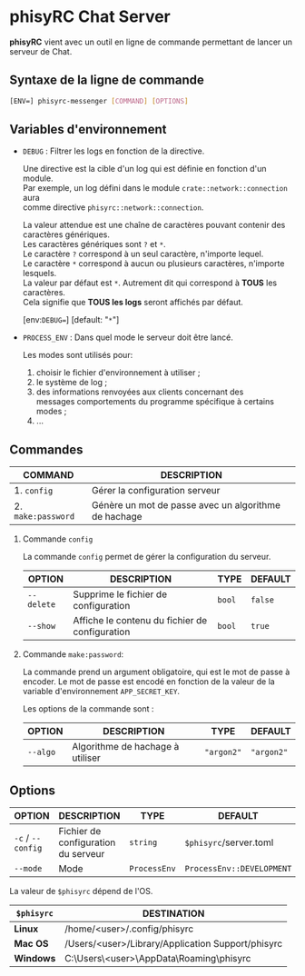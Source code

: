 # phisyRC Chat Server

**phisyRC** vient avec un outil en ligne de commande permettant de lancer un\
serveur de Chat.

## Syntaxe de la ligne de commande

```sh
[ENV=] phisyrc-messenger [COMMAND] [OPTIONS]
```

## Variables d'environnement

- `DEBUG` : Filtrer les logs en fonction de la directive.

  Une directive est la cible d'un log qui est définie en fonction d'un module.\
  Par exemple, un log défini dans le module `crate::network::connection` aura\
  comme directive `phisyrc::network::connection`.

  La valeur attendue est une chaîne de caractères pouvant contenir des\
  caractères génériques.\
  Les caractères génériques sont `?` et `*`.\
  Le caractère `?` correspond à un seul caractère, n'importe lequel.\
  Le caractère `*` correspond à aucun ou plusieurs caractères, n'importe\
  lesquels.\
  La valeur par défaut est `*`. Autrement dit qui correspond à **TOUS** les\
  caractères.\
  Cela signifie que **TOUS les logs** seront affichés par défaut.

  [env:`DEBUG=`] [default: "`*`"]

- `PROCESS_ENV` : Dans quel mode le serveur doit être lancé.

  Les modes sont utilisés pour:

  1. choisir le fichier d'environnement à utiliser ;
  2. le système de log ;
  3. des informations renvoyées aux clients concernant des
     \
     messages comportements du programme spécifique à certains modes ;
  4. ...

## Commandes

| COMMAND            | DESCRIPTION                                          |
| ------------------ | ---------------------------------------------------- |
| 1. `config`        | Gérer la configuration serveur                       |
| 2. `make:password` | Génère un mot de passe avec un algorithme de hachage |

1. Commande `config`

   La commande `config` permet de gérer la configuration du serveur.

   | OPTION     | DESCRIPTION                                    | TYPE   | DEFAULT |
   | ---------- | ---------------------------------------------- | ------ | ------- |
   | `--delete` | Supprime le fichier de configuration           | `bool` | `false` |
   | `--show`   | Affiche le contenu du fichier de configuration | `bool` | `true`  |

2. Commande `make:password`:

   La commande prend un argument obligatoire, qui est le mot de passe à\
   encoder. Le mot de passe est encodé en fonction de la valeur de la\
   variable d'environnement `APP_SECRET_KEY`.

   Les options de la commande sont :

   | OPTION   | DESCRIPTION                      | TYPE       | DEFAULT    |
   | -------- | -------------------------------- | ---------- | ---------- |
   | `--algo` | Algorithme de hachage à utiliser | `"argon2"` | `"argon2"` |

## Options

| OPTION            | DESCRIPTION                         | TYPE         | DEFAULT                   |
| ----------------- | ----------------------------------- | ------------ | ------------------------- |
| `-c` / `--config` | Fichier de configuration du serveur | `string`     | `$phisyrc`/server.toml    |
| `--mode`          | Mode                                | `ProcessEnv` | `ProcessEnv::DEVELOPMENT` |

La valeur de `$phisyrc` dépend de l'OS.

| `$phisyrc`  | DESTINATION                                             |
| ----------- | ------------------------------------------------------- |
| **Linux**   | /home/&lt;user&gt;/.config/phisyrc                      |
| **Mac OS**  | /Users/&lt;user&gt;/Library/Application Support/phisyrc |
| **Windows** | C:\Users\\&lt;user&gt;\AppData\Roaming\phisyrc          |

